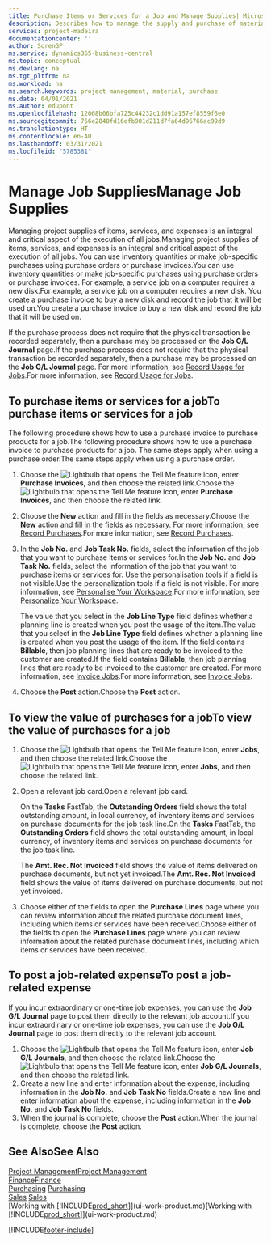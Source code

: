 ```yaml
---
title: Purchase Items or Services for a Job and Manage Supplies| Microsoft Docs
description: Describes how to manage the supply and purchase of material and services to jobs.
services: project-madeira
documentationcenter: ''
author: SorenGP
ms.service: dynamics365-business-central
ms.topic: conceptual
ms.devlang: na
ms.tgt_pltfrm: na
ms.workload: na
ms.search.keywords: project management, material, purchase
ms.date: 04/01/2021
ms.author: edupont
ms.openlocfilehash: 12068b06bfa725c44232c1dd91a157ef8559f6e0
ms.sourcegitcommit: 766e2840fd16efb901d211d7fa64d96766ac99d9
ms.translationtype: HT
ms.contentlocale: en-AU
ms.lasthandoff: 03/31/2021
ms.locfileid: "5785381"
---
```

# <a name="manage-job-supplies"></a><span data-ttu-id="889d2-103">Manage Job Supplies</span><span class="sxs-lookup"><span data-stu-id="889d2-103">Manage Job Supplies</span></span>
<span data-ttu-id="889d2-104">Managing project supplies of items, services, and expenses is an integral and critical aspect of the execution of all jobs.</span><span class="sxs-lookup"><span data-stu-id="889d2-104">Managing project supplies of items, services, and expenses is an integral and critical aspect of the execution of all jobs.</span></span> <span data-ttu-id="889d2-105">You can use inventory quantities or make job-specific purchases using purchase orders or purchase invoices.</span><span class="sxs-lookup"><span data-stu-id="889d2-105">You can use inventory quantities or make job-specific purchases using purchase orders or purchase invoices.</span></span> <span data-ttu-id="889d2-106">For example, a service job on a computer requires a new disk.</span><span class="sxs-lookup"><span data-stu-id="889d2-106">For example, a service job on a computer requires a new disk.</span></span> <span data-ttu-id="889d2-107">You create a purchase invoice to buy a new disk and record the job that it will be used on.</span><span class="sxs-lookup"><span data-stu-id="889d2-107">You create a purchase invoice to buy a new disk and record the job that it will be used on.</span></span>

<span data-ttu-id="889d2-108">If the purchase process does not require that the physical transaction be recorded separately, then a purchase may be processed on the **Job G/L Journal** page.</span><span class="sxs-lookup"><span data-stu-id="889d2-108">If the purchase process does not require that the physical transaction be recorded separately, then a purchase may be processed on the **Job G/L Journal** page.</span></span> <span data-ttu-id="889d2-109">For more information, see [Record Usage for Jobs](projects-how-record-job-usage.md).</span><span class="sxs-lookup"><span data-stu-id="889d2-109">For more information, see [Record Usage for Jobs](projects-how-record-job-usage.md).</span></span>

## <a name="to-purchase-items-or-services-for-a-job"></a><span data-ttu-id="889d2-110">To purchase items or services for a job</span><span class="sxs-lookup"><span data-stu-id="889d2-110">To purchase items or services for a job</span></span>
<span data-ttu-id="889d2-111">The following procedure shows how to use a purchase invoice to purchase products for a job.</span><span class="sxs-lookup"><span data-stu-id="889d2-111">The following procedure shows how to use a purchase invoice to purchase products for a job.</span></span> <span data-ttu-id="889d2-112">The same steps apply when using a purchase order.</span><span class="sxs-lookup"><span data-stu-id="889d2-112">The same steps apply when using a purchase order.</span></span>  

1. <span data-ttu-id="889d2-113">Choose the ![Lightbulb that opens the Tell Me feature](media/ui-search/search_small.png "Tell me what you want to do") icon, enter **Purchase Invoices**, and then choose the related link.</span><span class="sxs-lookup"><span data-stu-id="889d2-113">Choose the ![Lightbulb that opens the Tell Me feature](media/ui-search/search_small.png "Tell me what you want to do") icon, enter **Purchase Invoices**, and then choose the related link.</span></span>  
2. <span data-ttu-id="889d2-114">Choose the **New** action and fill in the fields as necessary.</span><span class="sxs-lookup"><span data-stu-id="889d2-114">Choose the **New** action and fill in the fields as necessary.</span></span> <span data-ttu-id="889d2-115">For more information, see [Record Purchases](purchasing-how-record-purchases.md).</span><span class="sxs-lookup"><span data-stu-id="889d2-115">For more information, see [Record Purchases](purchasing-how-record-purchases.md).</span></span>
3. <span data-ttu-id="889d2-116">In the **Job No.** and **Job Task No.** fields, select the information of the job that you want to purchase items or services for.</span><span class="sxs-lookup"><span data-stu-id="889d2-116">In the **Job No.** and **Job Task No.** fields, select the information of the job that you want to purchase items or services for.</span></span> <span data-ttu-id="889d2-117">Use the personalisation tools if a field is not visible.</span><span class="sxs-lookup"><span data-stu-id="889d2-117">Use the personalization tools if a field is not visible.</span></span> <span data-ttu-id="889d2-118">For more information, see [Personalise Your Workspace](ui-personalization-user.md).</span><span class="sxs-lookup"><span data-stu-id="889d2-118">For more information, see [Personalize Your Workspace](ui-personalization-user.md).</span></span>

    <span data-ttu-id="889d2-119">The value that you select in the **Job Line Type** field defines whether a planning line is created when you post the usage of the item.</span><span class="sxs-lookup"><span data-stu-id="889d2-119">The value that you select in the **Job Line Type** field defines whether a planning line is created when you post the usage of the item.</span></span> <span data-ttu-id="889d2-120">If the field contains **Billable**, then job planning lines that are ready to be invoiced to the customer are created.</span><span class="sxs-lookup"><span data-stu-id="889d2-120">If the field contains **Billable**, then job planning lines that are ready to be invoiced to the customer are created.</span></span> <span data-ttu-id="889d2-121">For more information, see [Invoice Jobs](projects-how-invoice-jobs.md).</span><span class="sxs-lookup"><span data-stu-id="889d2-121">For more information, see [Invoice Jobs](projects-how-invoice-jobs.md).</span></span>
4. <span data-ttu-id="889d2-122">Choose the **Post** action.</span><span class="sxs-lookup"><span data-stu-id="889d2-122">Choose the **Post** action.</span></span>

## <a name="to-view-the-value-of-purchases-for-a-job"></a><span data-ttu-id="889d2-123">To view the value of purchases for a job</span><span class="sxs-lookup"><span data-stu-id="889d2-123">To view the value of purchases for a job</span></span>
1. <span data-ttu-id="889d2-124">Choose the ![Lightbulb that opens the Tell Me feature](media/ui-search/search_small.png "Tell me what you want to do") icon, enter **Jobs**, and then choose the related link.</span><span class="sxs-lookup"><span data-stu-id="889d2-124">Choose the ![Lightbulb that opens the Tell Me feature](media/ui-search/search_small.png "Tell me what you want to do") icon, enter **Jobs**, and then choose the related link.</span></span>
2. <span data-ttu-id="889d2-125">Open a relevant job card.</span><span class="sxs-lookup"><span data-stu-id="889d2-125">Open a relevant job card.</span></span>

    <span data-ttu-id="889d2-126">On the **Tasks** FastTab, the **Outstanding Orders** field shows the total outstanding amount, in local currency, of inventory items and services on purchase documents for the job task line.</span><span class="sxs-lookup"><span data-stu-id="889d2-126">On the **Tasks** FastTab, the **Outstanding Orders** field shows the total outstanding amount, in local currency, of inventory items and services on purchase documents for the job task line.</span></span>  

    <span data-ttu-id="889d2-127">The **Amt. Rec. Not Invoiced** field shows the value of items delivered on purchase documents, but not yet invoiced.</span><span class="sxs-lookup"><span data-stu-id="889d2-127">The **Amt. Rec. Not Invoiced** field shows the value of items delivered on purchase documents, but not yet invoiced.</span></span>  
3. <span data-ttu-id="889d2-128">Choose either of the fields to open the **Purchase Lines** page where you can review information about the related purchase document lines, including which items or services have been received.</span><span class="sxs-lookup"><span data-stu-id="889d2-128">Choose either of the fields to open the **Purchase Lines** page where you can review information about the related purchase document lines, including which items or services have been received.</span></span>

## <a name="to-post-a-job-related-expense"></a><span data-ttu-id="889d2-129">To post a job-related expense</span><span class="sxs-lookup"><span data-stu-id="889d2-129">To post a job-related expense</span></span>
<span data-ttu-id="889d2-130">If you incur extraordinary or one-time job expenses, you can use the **Job G/L Journal** page to post them directly to the relevant job account.</span><span class="sxs-lookup"><span data-stu-id="889d2-130">If you incur extraordinary or one-time job expenses, you can use the **Job G/L Journal** page to post them directly to the relevant job account.</span></span>

1. <span data-ttu-id="889d2-131">Choose the ![Lightbulb that opens the Tell Me feature](media/ui-search/search_small.png "Tell me what you want to do") icon, enter **Job G/L Journals**, and then choose the related link.</span><span class="sxs-lookup"><span data-stu-id="889d2-131">Choose the ![Lightbulb that opens the Tell Me feature](media/ui-search/search_small.png "Tell me what you want to do") icon, enter **Job G/L Journals**, and then choose the related link.</span></span>  
2. <span data-ttu-id="889d2-132">Create a new line and enter information about the expense, including information in the **Job No.** and **Job Task No** fields.</span><span class="sxs-lookup"><span data-stu-id="889d2-132">Create a new line and enter information about the expense, including information in the **Job No.** and **Job Task No** fields.</span></span>  
3. <span data-ttu-id="889d2-133">When the journal is complete, choose the **Post** action.</span><span class="sxs-lookup"><span data-stu-id="889d2-133">When the journal is complete, choose the **Post** action.</span></span>

## <a name="see-also"></a><span data-ttu-id="889d2-134">See Also</span><span class="sxs-lookup"><span data-stu-id="889d2-134">See Also</span></span>
[<span data-ttu-id="889d2-135">Project Management</span><span class="sxs-lookup"><span data-stu-id="889d2-135">Project Management</span></span>](projects-manage-projects.md)  
[<span data-ttu-id="889d2-136">Finance</span><span class="sxs-lookup"><span data-stu-id="889d2-136">Finance</span></span>](finance.md)  
<span data-ttu-id="889d2-137">[Purchasing](purchasing-manage-purchasing.md)       </span><span class="sxs-lookup"><span data-stu-id="889d2-137">[Purchasing](purchasing-manage-purchasing.md)       </span></span>  
<span data-ttu-id="889d2-138">[Sales](sales-manage-sales.md)    </span><span class="sxs-lookup"><span data-stu-id="889d2-138">[Sales](sales-manage-sales.md)    </span></span>  
<span data-ttu-id="889d2-139">[Working with [!INCLUDE[prod_short](includes/prod_short.md)]](ui-work-product.md)</span><span class="sxs-lookup"><span data-stu-id="889d2-139">[Working with [!INCLUDE[prod_short](includes/prod_short.md)]](ui-work-product.md)</span></span>  


[!INCLUDE[footer-include](includes/footer-banner.md)]
